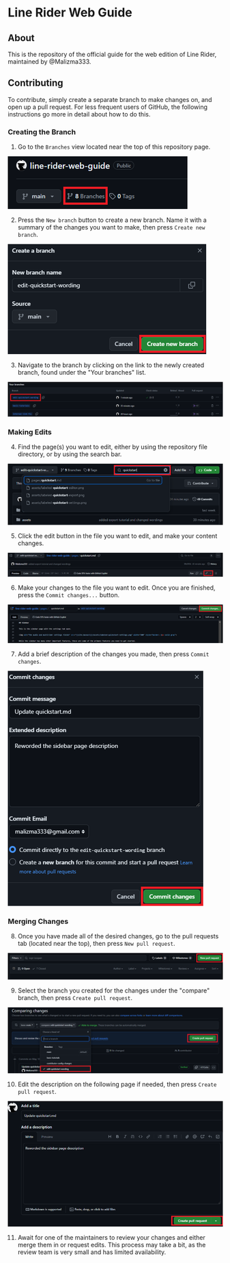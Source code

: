 # Line Rider Web Guide

## About

This is the repository of the official guide for the web edition of Line Rider, maintained by @Malizma333.

## Contributing

To contribute, simply create a separate branch to make changes on, and open up a pull request. For less frequent users of GitHub, the following instructions go more in detail about how to do this.

### Creating the Branch

1) Go to the `Branches` view located near the top of this repository page.

![Highlighted branches button](/assets/readme-branch-button.png)

2) Press the `New branch` button to create a new branch. Name it with a summary of the changes you want to make, then press `Create new branch`.

![Highlighted create branch button](/assets/readme-create-branch.png)

3) Navigate to the branch by clicking on the link to the newly created branch, found under the "Your branches" list.

![Your branches with new branch highlighted](/assets/readme-branch-list.png)

### Making Edits

4) Find the page(s) you want to edit, either by using the repository file directory, or by using the search bar.

![Searching repository for contribution files](/assets/readme-repo-search.png)

5) Click the edit button in the file you want to edit, and make your content changes.

![Editing a file](/assets/readme-edit-file.png)

6) Make your changes to the file you want to edit. Once you are finished, press the `Commit changes...` button.

![Committing changes in the top right](/assets/readme-commit-changes.png)

7) Add a brief description of the changes you made, then press `Commit changes`.

![Commit changes window dialogue](/assets/readme-commit-msg.png)

### Merging Changes

8) Once you have made all of the desired changes, go to the pull requests tab (located near the top), then press `New pull request`.

![Pull request page view](/assets/readme-pull-req.png)

9) Select the branch you created for the changes under the "compare" branch, then press `Create pull request`.

![Pull request page view](/assets/readme-merge-select.png)

10) Edit the description on the following page if needed, then press `Create pull request`.

![Pull request description area](/assets/readme-merge-descriptor.png)

11) Await for one of the maintainers to review your changes and either merge them in or request edits. This process may take a bit, as the review team is very small and has limited availability.